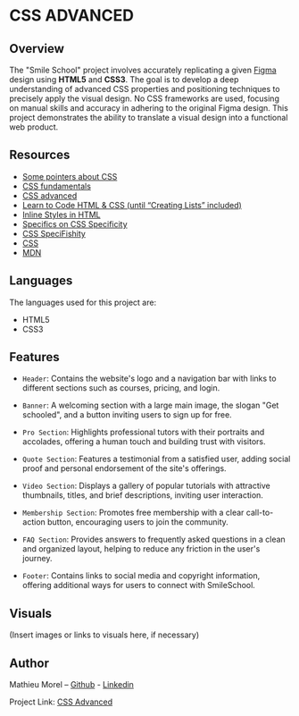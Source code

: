 # CSS ADVANCED

## Overview

The "Smile School" project involves accurately replicating a given [Figma](https://www.figma.com/file/XrEAsu1vQj5fhVaNG38d2W/Homepage?node-id=0%3A1&mode=dev) design using **HTML5** and **CSS3**. The goal is to develop a deep understanding of advanced CSS properties and positioning techniques to precisely apply the visual design. No CSS frameworks are used, focusing on manual skills and accuracy in adhering to the original Figma design. This project demonstrates the ability to translate a visual design into a functional web product.

## Resources

- [Some pointers about CSS](https://intranet.hbtn.io/concepts/840)
- [CSS fundamentals](https://intranet.hbtn.io/concepts/841)
- [CSS advanced](https://intranet.hbtn.io/concepts/847)
- [Learn to Code HTML & CSS (until “Creating Lists” included)](https://learn.shayhowe.com/html-css/)
- [Inline Styles in HTML](https://www.codecademy.com/article/html-inline-styles)
- [Specifics on CSS Specificity](https://css-tricks.com/specifics-on-css-specificity/)
- [CSS SpeciFishity](http://www.standardista.com/cgi-sys/suspendedpage.cgi)
- [CSS](https://developer.mozilla.org/en-US/docs/Learn/CSS)
- [MDN](https://developer.mozilla.org/en-US/)

## Languages

The languages used for this project are:

- HTML5
- CSS3

## Features

- `Header`: Contains the website's logo and a navigation bar with links to different sections such as courses, pricing, and login.

- `Banner`: A welcoming section with a large main image, the slogan "Get schooled", and a button inviting users to sign up for free.

- `Pro Section`: Highlights professional tutors with their portraits and accolades, offering a human touch and building trust with visitors.

- `Quote Section`: Features a testimonial from a satisfied user, adding social proof and personal endorsement of the site's offerings.

- `Video Section`: Displays a gallery of popular tutorials with attractive thumbnails, titles, and brief descriptions, inviting user interaction.

- `Membership Section`: Promotes free membership with a clear call-to-action button, encouraging users to join the community.

- `FAQ Section`: Provides answers to frequently asked questions in a clean and organized layout, helping to reduce any friction in the user's journey.

- `Footer`: Contains links to social media and copyright information, offering additional ways for users to connect with SmileSchool.

## Visuals

(Insert images or links to visuals here, if necessary)

## Author

Mathieu Morel – [Github](https://github.com/MathieuMorel62) - [Linkedin](https://www.linkedin.com/in/mathieu-morel-9ab457261/)

Project Link: [CSS Advanced](https://github.com/MathieuMorel62/holbertonschool-web-development/tree/main/css_advanced)
